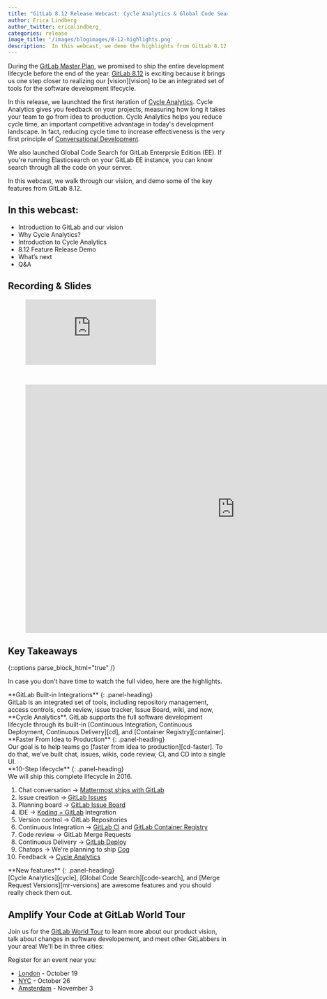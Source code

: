 ```yaml
---
title: "GitLab 8.12 Release Webcast: Cycle Analytics & Global Code Search"
author: Erica Lindberg
author_twitter: ericalindberg_ 
categories: release
image_title: '/images/blogimages/8-12-highlights.png'
description:  In this webcast, we demo the highlights from GitLab 8.12
---
```


During the [GitLab Master Plan][masterplan], we promised to ship the entire development lifecycle before the end of the year. [GitLab 8.12][8.12] is 
exciting because it brings us one step closer to realizing our [vision][vision] to be an integrated set of tools for the software development lifecycle.

In this release, we launchted the first iteration of [Cycle Analytics][cycle]. Cycle Analytics gives you 
feedback on your projects, measuring how long it takes your team to go from idea to production. Cycle Analytics helps you
reduce cycle time, an important competitive advantage in today's development landscape. In fact, reducing cycle time to increase effectiveness is the
very first principle of [Conversational Development][condev]. 

We also launched Global Code Search for GitLab Enterprsie Edition (EE). If you're running Elasticsearch on your 
GitLab EE instance, you can know search through all the code on your server.

In this webcast, we walk through our vision, and demo some of the key features from GitLab 8.12.

<!-- more -->

## In this webcast: 

- Introduction to GitLab and our vision
- Why Cycle Analytics?
- Introduction to Cycle Analytics 
- 8.12 Feature Release Demo
- What’s next 
- Q&A

## Recording & Slides

<figure class="video_container">
  <iframe src="https://www.youtube.com/embed/EhiZdlkcNLI" frameborder="0" allowfullscreen="true"> </iframe>
</figure>

<br>

<figure class="video_container">
<iframe src="https://docs.google.com/presentation/d/1ghixhx1EyCtDbBgW5ejZkkamNhlKAenGfCRS_9DDKBE/embed?start=false&loop=false&delayms=3000" frameborder="0" width="960" height="569" allowfullscreen="true" mozallowfullscreen="true" webkitallowfullscreen="true"></iframe>
</figure>

## Key Takeaways

{::options parse_block_html="true" /}

In case you don't have time to watch the full video, here are the highlights. 

<div class="panel panel-gitlab-orange">
**GitLab Built-in Integrations** 
{: .panel-heading}
<div class="panel-body">
GitLab is an integrated set of tools, including repository management, access controls, code review, issue tracker, Issue Board, wiki, and now, **Cycle Analytics**. GitLab supports the full software development lifecycle through its built-in [Continuous Integration, Continuous Deployment, Continuous Delivery][cd], and [Container Registry][container].
</div>
</div>

<div class="panel panel-success">
**Faster From Idea to Production**
{: .panel-heading}
<div class="panel-body">
Our goal is to help teams go [faster from idea to production][cd-faster]. To do that, we've built chat, issues, wikis, code review, CI, and CD into a single UI. 
</div>
</div>

<div class="panel panel-gitlab-purple">
**10-Step lifecycle**
{: .panel-heading}
<div class="panel-body">
We will ship this complete lifecycle in 2016.

1. Chat conversation &#8594; [Mattermost ships with GitLab][mattermost]
1. Issue creation &#8594; [GitLab Issues][issue]
1. Planning board &#8594; [GitLab Issue Board]
1. IDE &#8594; [Koding + GitLab][koding] Integration
1. Version control &#8594; GitLab Repositories
1. Continuous Integration &#8594; [GitLab CI][ci] and [GitLab Container Registry][container]
1. Code review &#8594; GitLab Merge Requests
1. Continuous Delivery &#8594; [GitLab Deploy][cd]
1. Chatops &#8594; We're planning to ship [Cog]
1. Feedback &#8594; [Cycle Analytics][cycle]
</div>
</div>

<div class="panel panel-info">
**New features**
{: .panel-heading}
<div class="panel-body">
[Cycle Analytics][cycle], [Global Code Search][code-search], and [Merge Request Versions][mr-versions] are awesome features and you should really check them out. 
</div>
</div>

## Amplify Your Code at GitLab World Tour

Join us for the [GitLab World Tour][world-tour] to learn more about our product vision, talk about changes in software developement, and meet
other GitLabbers in your area! We'll be in three cities:

Register for an event near you: 

- [London][london] - October 19
- [NYC][nyc] - October 26
- [Amsterdam][amsterdam] - November 3

<!-- identifiers -->

[8.12]: /2016/09/22/gitlab-8-12-released/
[amsterdam]: https://gitlabworldtouramsterdam.splashthat.com/
[cd-faster]: /2016/08/05/continuous-integration-delivery-and-deployment-with-gitlab/#from-idea-to-production-with-gitlab
[cd]: /2016/08/05/continuous-integration-delivery-and-deployment-with-gitlab/
[ci]: /gitlab-ci/
[code-search]: https://about.gitlab.com/2016/09/22/gitlab-8-12-released/#global-code-search-ee
[cog]: https://gitlab.com/gitlab-org/omnibus-gitlab/issues/1412
[condev]: https://about.gitlab.com/2016/09/14/gitlab-live-event-recap/#convdev
[container]: /2016/05/23/gitlab-container-registry/
[cycle]: https://about.gitlab.com/2016/09/21/cycle-analytics-feature-highlight/
[GitLab Issue Board]: /solutions/issueboard/
[gitlab-vision]: /direction/#vision
[issue-board-launch]: /2016/08/22/announcing-the-gitlab-issue-board/
[issue]: /2016/03/03/start-with-an-issue/
[koding]: /2016/07/26/koding-and-gitlab-integrated/
[london]: https://gitlabworldtourlondon.splashthat.com/
[masterplan]: 2016/09/13/gitlab-master-plan/
[mattermost]: /2015/08/18/gitlab-loves-mattermost/
[mr-versions]: 2016/09/22/gitlab-8-12-released/#merge-request-versions
[nyc]: https://gitlabworldtournyc.splashthat.com/
[Sid Sijbrandij]: https://twitter.com/sytses
[world-tour]: /2016/09/28/world-tour-amplify-your-code/
